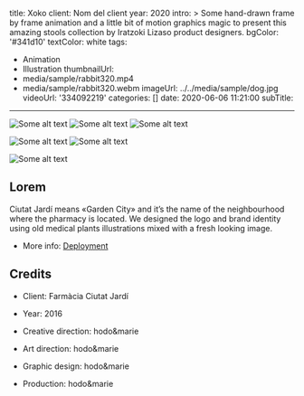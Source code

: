 title: Xoko
client: Nom del client
year: 2020
intro: >
  Some hand-drawn frame by frame animation and a little bit of motion graphics
  magic to present this amazing stools collection by Iratzoki Lizaso product
  designers.
bgColor: '#341d10'
textColor: white
tags:
  - Animation
  - Illustration
thumbnailUrl:
  - media/sample/rabbit320.mp4
  - media/sample/rabbit320.webm
imageUrl: ../../media/sample/dog.jpg
videoUrl: '334092219'
categories: []
date: 2020-06-06 11:21:00
subTitle:
---

<div class="gallery">

![Some alt text](https://dummyimage.com/600/b59895/b59895.jpg "x3")
![Some alt text](https://dummyimage.com/600/b59895/b59895.jpg "x3")
![Some alt text](https://dummyimage.com/600/b59895/b59895.jpg "x3")
</div>


<div class="gallery">

![Some alt text](https://dummyimage.com/800x500/b59895/b59895.jpg "x2")
![Some alt text](https://dummyimage.com/800x500/b59895/b59895.jpg "x2")
</div>

<div class="gallery">

![Some alt text](https://dummyimage.com/1200x400/b59895/b59895.jpg "x1")
</div>

## Lorem

Ciutat Jardí means «Garden City» and it’s the name of the neighbourhood where the pharmacy is located.
We designed the logo and brand identity using old medical plants illustrations mixed with a fresh looking image.

* More info: [Deployment](https://hexo.io/docs/deployment.html)

## Credits

* Client: Farmàcia Ciutat Jardí
* Year: 2016


* Creative direction: hodo&marie
* Art direction: hodo&marie
* Graphic design: hodo&marie
* Production: hodo&marie